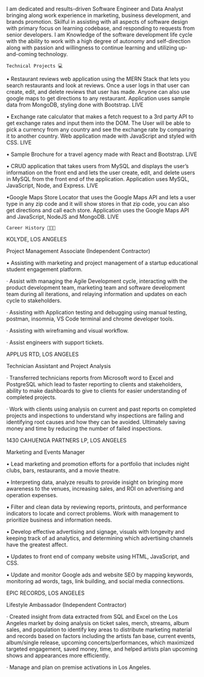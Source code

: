 
I am dedicated and results-driven Software Engineer and Data Analyst bringing along work experience in marketing, business development, and brands promotion. Skilful in assisting with all aspects of software design with primary focus on learning codebase, and responding to requests from senior developers. I am Knowledge of the software development life cycle with the ability to work with a high degree of autonomy and self-direction along with passion and willingness to continue learning and utilizing up-and-coming technology.

	Technical Projects 💻 

• Restaurant reviews web application using the MERN Stack that lets you search restaurants and look at reviews. Once a user logs in that user can create, edit, and delete reviews that user has made. Anyone can also use google maps to get directions to any restaurant. Application uses sample data from MongoDB, styling done with Bootstrap.
  LIVE

• Exchange rate calculator that makes a fetch request to a 3rd party API to get exchange rates and input them into the DOM. The User will be able to pick a currency from any country and see the exchange rate by comparing it to another country. Web application made with JavaScript and styled with CSS.
LIVE

• Sample Brochure for a travel agency made with React and Bootstrap.
LIVE

• CRUD application that takes users from MySQL and displays the user’s information on the front end and lets the user create, edit, and delete users in MySQL from the front end of the application. Application uses MySQL, JavaScript, Node, and Express.
LIVE

•Google Maps Store Locator that uses the Google Maps API and lets a user type in any zip code and it will show stores in that zip code, you can also get directions and call each store. Application uses the Google Maps API and JavaScript, NodeJS and MongoDB.
LIVE



	Career History 👨🏾‍💻

KOLYDE, LOS ANGELES

Project Management Associate (Independent Contractor)

•	Assisting with marketing and project management of a startup educational student engagement platform.

·	Assist with managing the Agile Development cycle, interacting with the product development team, marketing team and software development team during all iterations, and relaying information and updates on each cycle to stakeholders.

·	Assisting with Application testing and debugging using manual testing, postman, insomnia, VS Code terminal and chrome developer tools.

·	Assisting with wireframing and visual workflow.

·	Assist engineers with support tickets. 


APPLUS RTD, LOS ANGELES 

Technician Assistant and Project Analysis 

·	Transferred technicians reports from Microsoft word to Excel and PostgreSQL which lead to faster reporting to clients and stakeholders, ability to make dashboards to give to clients for easier understanding of completed projects.

·	Work with clients using analysis on current and past reports on completed projects and inspections to understand why inspections are failing and identifying root causes and how they can be avoided. Ultimately saving money and time by reducing the number of failed inspections.


1430 CAHUENGA PARTNERS LP, LOS ANGELES 

Marketing and Events Manager

•	Lead marketing and promotion efforts for a portfolio that includes night clubs, bars, restaurants, and a movie theatre. 

•	 Interpreting data, analyze results to provide insight on bringing more awareness to the venues, increasing sales, and ROI on advertising and operation expenses. 

•	Filter and clean data by reviewing reports, printouts, and performance indicators to locate and correct problems.  Work with management to prioritize business and information needs.

•	Develop effective advertising and signage, visuals with longevity and keeping track of ad analytics, and determining which advertising channels have the greatest affect. 

•	Updates to front end of company website using HTML, JavaScript, and CSS.

•	Update and monitor Google ads and website SEO by mapping keywords, monitoring ad words, tags, link building, and social media connections.


EPIC RECORDS, LOS ANGELES  

Lifestyle Ambassador (Independent Contractor)

·	Created insight from data extracted from SQL and Excel on the Los Angeles market by doing analysis on ticket sales, merch, streams, album sales, and population to identify key areas to distribute marketing material and records based on factors including the artists fan base, current events, album/single release, upcoming concerts/performances, which maximized targeted engagement, saved money, time, and helped artists plan upcoming shows and appearances more efficiently. 

·	Manage and plan on premise activations in Los Angeles.

